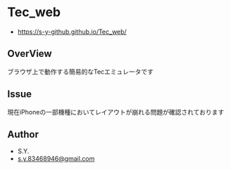 # Tec_web

* https://s-y-github.github.io/Tec_web/

## OverView

ブラウザ上で動作する簡易的なTecエミュレータです

## Issue

現在iPhoneの一部機種においてレイアウトが崩れる問題が確認されております

## Author

* S.Y.
* s.y.83468946@gmail.com
